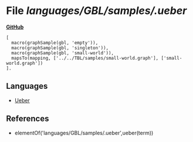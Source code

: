 # File _languages/GBL/samples/.ueber_
**[GitHub](https://github.com/softlang/yas/blob/master/languages/GBL/samples/.ueber)**
```
[
  macro(graphSample(gbl, 'empty')),
  macro(graphSample(gbl, 'singleton')),
  macro(graphSample(gbl, 'small-world')),
  mapsTo(mapping, ['../../TBL/samples/small-world.graph'], ['small-world.graph'])
].
```

## Languages
* [Ueber](../languages/Ueber.md)

## References
* elementOf('languages/GBL/samples/.ueber',ueber(term))
